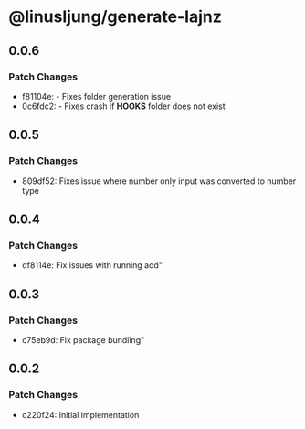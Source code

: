 # @linusljung/generate-lajnz

## 0.0.6

### Patch Changes

- f81104e: - Fixes folder generation issue
- 0c6fdc2: - Fixes crash if __HOOKS__ folder does not exist

## 0.0.5

### Patch Changes

- 809df52: Fixes issue where number only input was converted to number type

## 0.0.4

### Patch Changes

- df8114e: Fix issues with running add"

## 0.0.3

### Patch Changes

- c75eb9d: Fix package bundling"

## 0.0.2

### Patch Changes

- c220f24: Initial implementation
